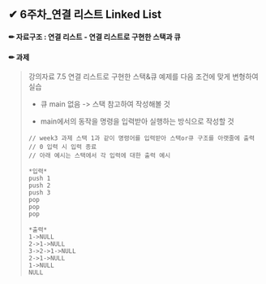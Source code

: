 ## ✔ 6주차_연결 리스트 Linked List

#### ✏ 자료구조 : 연결 리스트 - 연결 리스트로 구현한 스택과 큐

#### ✏ 과제

> 강의자료 7.5 연결 리스트로 구현한 스택&큐 예제를 다음 조건에 맞게 변형하여 실습
>
> - 큐 main 없음 -> 스택 참고하여 작성해볼 것
> 
> - main에서의 동작을 명령을 입력받아 실행하는 방식으로 작성할 것
> ```
> // week3 과제 스택 1과 같이 명령어를 입력받아 스택or큐 구조를 아랫줄에 출력
> // 0 입력 시 입력 종료
> // 아래 예시는 스택에서 각 입력에 대한 출력 예시
> 
> *입력*
> push 1
> push 2
> push 3
> pop
> pop
> pop
> 
> *출력*
> 1->NULL
> 2->1->NULL
> 3->2->1->NULL
> 2->1->NULL
> 1->NULL
> NULL
> ```
